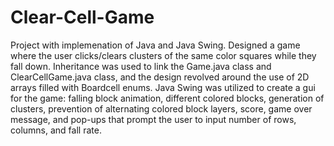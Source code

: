 # Clear-Cell-Game

Project with implemenation of Java and Java Swing. Designed a game where the user clicks/clears clusters of the same color squares while
they fall down. Inheritance was used to link the Game.java class and ClearCellGame.java class, and the design revolved around the
use of 2D arrays filled with Boardcell enums. Java Swing was utilized to create a gui for the game: falling block animation, different
colored blocks, generation of clusters, prevention of alternating colored block layers, score, game over message, and pop-ups that prompt
the user to input number of rows, columns, and fall rate.
